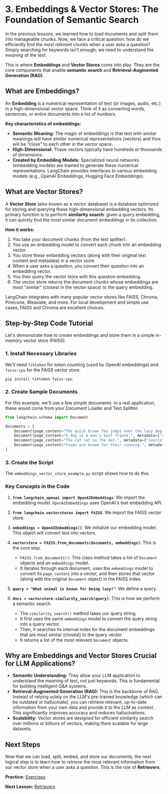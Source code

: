 # 3. Embeddings & Vector Stores: The Foundation of Semantic Search

In the previous lessons, we learned how to load documents and split them into manageable chunks. Now, we face a critical question: how do we efficiently find the *most relevant* chunks when a user asks a question? Simply searching for keywords isn't enough; we need to understand the *meaning* of the text.

This is where **Embeddings** and **Vector Stores** come into play. They are the core components that enable **semantic search** and **Retrieval-Augmented Generation (RAG)**.

## What are Embeddings?

An **Embedding** is a numerical representation of text (or images, audio, etc.) in a high-dimensional vector space. Think of it as converting words, sentences, or entire documents into a list of numbers.

**Key characteristics of embeddings:**
*   **Semantic Meaning:** The magic of embeddings is that text with similar meanings will have similar numerical representations (vectors) and thus will be "close" to each other in the vector space.
*   **High-Dimensional:** These vectors typically have hundreds or thousands of dimensions.
*   **Created by Embedding Models:** Specialized neural networks (embedding models) are trained to generate these numerical representations. LangChain provides interfaces to various embedding models (e.g., OpenAI Embeddings, Hugging Face Embeddings).

## What are Vector Stores?

A **Vector Store** (also known as a vector database) is a database optimized for storing and querying these high-dimensional embedding vectors. Its primary function is to perform **similarity search**: given a query embedding, it can quickly find the most similar document embeddings in its collection.

**How it works:**
1.  You take your document chunks (from the text splitter).
2.  You use an embedding model to convert each chunk into an embedding vector.
3.  You store these embedding vectors (along with their original text content and metadata) in a vector store.
4.  When a user asks a question, you convert their question into an embedding vector.
5.  You then query the vector store with this question embedding.
6.  The vector store returns the document chunks whose embeddings are most "similar" (closest in the vector space) to the query embedding.

LangChain integrates with many popular vector stores like FAISS, Chroma, Pinecone, Weaviate, and more. For local development and simple use cases, FAISS and Chroma are excellent choices.

## Step-by-Step Code Tutorial

Let's demonstrate how to create embeddings and store them in a simple in-memory vector store (FAISS).

### 1. Install Necessary Libraries

We'll need `tiktoken` for token counting (used by OpenAI embeddings) and `faiss-cpu` for the FAISS vector store.

```bash
pip install tiktoken faiss-cpu
```

### 2. Create Sample Documents

For this example, we'll use a few simple documents. In a real application, these would come from your Document Loader and Text Splitter.

```python
from langchain.schema import Document

documents = [
    Document(page_content="The quick brown fox jumps over the lazy dog.", metadata={"source": "sentence1"}),
    Document(page_content="A dog is a man's best friend.", metadata={"source": "sentence2"}),
    Document(page_content="The cat sat on the mat.", metadata={"source": "sentence3"}),
    Document(page_content="Foxes are known for their cunning.", metadata={"source": "sentence4"}),
]
```

### 3. Create the Script

The `embeddings_vector_store_example.py` script shows how to do this.

### Key Concepts in the Code

1.  **`from langchain_openai import OpenAIEmbeddings`**: We import the embedding model. `OpenAIEmbeddings` uses OpenAI's text embedding API.

2.  **`from langchain.vectorstores import FAISS`**: We import the FAISS vector store.

3.  **`embeddings = OpenAIEmbeddings()`**: We initialize our embedding model. This object will convert text into vectors.

4.  **`vectorstore = FAISS.from_documents(documents, embeddings)`**: This is the core step.
    *   `FAISS.from_documents()`: This class method takes a list of `Document` objects and an `embeddings` model.
    *   It iterates through each document, uses the `embeddings` model to convert its `page_content` into a vector, and then stores that vector (along with the original `Document` object) in the FAISS index.

5.  **`query = "What animal is known for being lazy?"`**: We define a query.

6.  **`docs = vectorstore.similarity_search(query)`**: This is how we perform a semantic search.
    *   The `similarity_search()` method takes our query string.
    *   It first uses the same `embeddings` model to convert the query string into a query vector.
    *   Then, it searches its internal index for the document embeddings that are most similar (closest) to the query vector.
    *   It returns a list of the most relevant `Document` objects.

## Why are Embeddings and Vector Stores Crucial for LLM Applications?

*   **Semantic Understanding:** They allow your LLM application to understand the *meaning* of text, not just keywords. This is fundamental for building intelligent Q&A systems.
*   **Retrieval-Augmented Generation (RAG):** This is the backbone of RAG. Instead of relying solely on the LLM's pre-trained knowledge (which can be outdated or hallucinate), you can retrieve relevant, up-to-date information from your own data and provide it to the LLM as context. This significantly improves accuracy and reduces hallucinations.
*   **Scalability:** Vector stores are designed for efficient similarity search over millions or billions of vectors, making them scalable for large datasets.

## Next Steps

Now that we can load, split, embed, and store our documents, the next logical step is to learn how to *retrieve* the most relevant information from our vector store when a user asks a question. This is the role of **Retrievers**.

**Practice:** [Exercises](./exercises.md)

**Next Lesson:** [Retrievers](./../04-retrievers/README.md)

